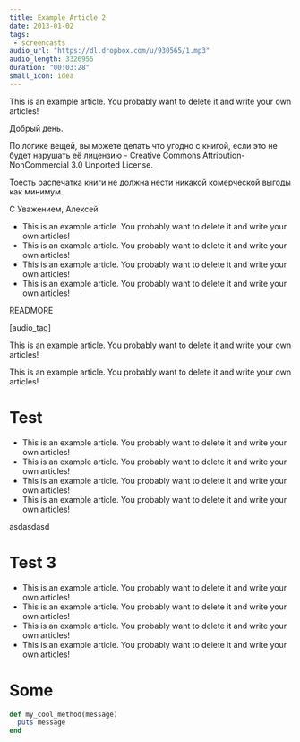 ```yaml
---
title: Example Article 2
date: 2013-01-02
tags:
 - screencasts
audio_url: "https://dl.dropbox.com/u/930565/1.mp3"
audio_length: 3326955
duration: "00:03:28"
small_icon: idea
---
```


This is an example article. You probably want to delete it and write your own articles!

Добрый день.

По логике вещей, вы можете делать что угодно с книгой, если это не будет нарушать её лицензию - Creative Commons Attribution-NonCommercial 3.0 Unported License.

Тоесть распечатка книги не должна нести никакой комерческой выгоды как минимум.

C Уважением, Алексей

* This is an example article. You probably want to delete it and write your own articles!
* This is an example article. You probably want to delete it and write your own articles!
* This is an example article. You probably want to delete it and write your own articles!
* This is an example article. You probably want to delete it and write your own articles!

READMORE

[audio_tag]

This is an example article. You probably want to delete it and write your own articles!

This is an example article. You probably want to delete it and write your own articles!

# Test

* This is an example article. You probably want to delete it and write your own articles!
* This is an example article. You probably want to delete it and write your own articles!
* This is an example article. You probably want to delete it and write your own articles!
* This is an example article. You probably want to delete it and write your own articles!

asdasdasd

# Test 3

* This is an example article. You probably want to delete it and write your own articles!
* This is an example article. You probably want to delete it and write your own articles!
* This is an example article. You probably want to delete it and write your own articles!
* This is an example article. You probably want to delete it and write your own articles!


# Some

```ruby
def my_cool_method(message)
  puts message
end
```